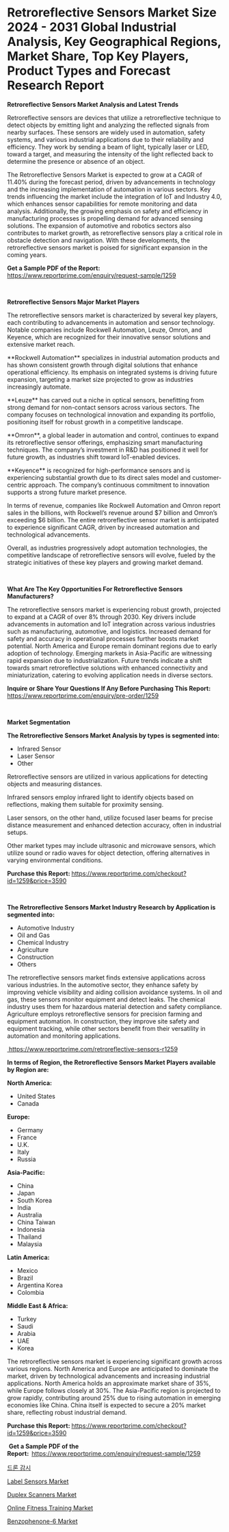 <p><h1>Retroreflective Sensors Market Size 2024 - 2031 Global Industrial Analysis, Key Geographical Regions, Market Share, Top Key Players, Product Types and Forecast Research Report</h1></p><p><strong>Retroreflective Sensors Market Analysis and Latest Trends</strong></p>
<p><p>Retroreflective sensors are devices that utilize a retroreflective technique to detect objects by emitting light and analyzing the reflected signals from nearby surfaces. These sensors are widely used in automation, safety systems, and various industrial applications due to their reliability and efficiency. They work by sending a beam of light, typically laser or LED, toward a target, and measuring the intensity of the light reflected back to determine the presence or absence of an object.</p><p>The Retroreflective Sensors Market is expected to grow at a CAGR of 11.40% during the forecast period, driven by advancements in technology and the increasing implementation of automation in various sectors. Key trends influencing the market include the integration of IoT and Industry 4.0, which enhances sensor capabilities for remote monitoring and data analysis. Additionally, the growing emphasis on safety and efficiency in manufacturing processes is propelling demand for advanced sensing solutions. The expansion of automotive and robotics sectors also contributes to market growth, as retroreflective sensors play a critical role in obstacle detection and navigation. With these developments, the retroreflective sensors market is poised for significant expansion in the coming years.</p></p>
<p><strong>Get a Sample PDF of the Report:&nbsp;</strong> <a href="https://www.reportprime.com/enquiry/request-sample/1259">https://www.reportprime.com/enquiry/request-sample/1259</a></p>
<p>&nbsp;</p>
<p><strong>Retroreflective Sensors Major Market Players</strong></p>
<p><p>The retroreflective sensors market is characterized by several key players, each contributing to advancements in automation and sensor technology. Notable companies include Rockwell Automation, Leuze, Omron, and Keyence, which are recognized for their innovative sensor solutions and extensive market reach.</p><p>**Rockwell Automation** specializes in industrial automation products and has shown consistent growth through digital solutions that enhance operational efficiency. Its emphasis on integrated systems is driving future expansion, targeting a market size projected to grow as industries increasingly automate.</p><p>**Leuze** has carved out a niche in optical sensors, benefitting from strong demand for non-contact sensors across various sectors. The company focuses on technological innovation and expanding its portfolio, positioning itself for robust growth in a competitive landscape.</p><p>**Omron**, a global leader in automation and control, continues to expand its retroreflective sensor offerings, emphasizing smart manufacturing techniques. The company’s investment in R&D has positioned it well for future growth, as industries shift toward IoT-enabled devices.</p><p>**Keyence** is recognized for high-performance sensors and is experiencing substantial growth due to its direct sales model and customer-centric approach. The company’s continuous commitment to innovation supports a strong future market presence.</p><p>In terms of revenue, companies like Rockwell Automation and Omron report sales in the billions, with Rockwell’s revenue around $7 billion and Omron’s exceeding $6 billion. The entire retroreflective sensor market is anticipated to experience significant CAGR, driven by increased automation and technological advancements.</p><p>Overall, as industries progressively adopt automation technologies, the competitive landscape of retroreflective sensors will evolve, fueled by the strategic initiatives of these key players and growing market demand.</p></p>
<p>&nbsp;</p>
<p><strong>What Are The Key Opportunities For Retroreflective Sensors Manufacturers?</strong></p>
<p><p>The retroreflective sensors market is experiencing robust growth, projected to expand at a CAGR of over 8% through 2030. Key drivers include advancements in automation and IoT integration across various industries such as manufacturing, automotive, and logistics. Increased demand for safety and accuracy in operational processes further boosts market potential. North America and Europe remain dominant regions due to early adoption of technology. Emerging markets in Asia-Pacific are witnessing rapid expansion due to industrialization. Future trends indicate a shift towards smart retroreflective solutions with enhanced connectivity and miniaturization, catering to evolving application needs in diverse sectors.</p></p>
<p><strong>Inquire or Share Your Questions If Any Before Purchasing This Report:</strong> <a href="https://www.reportprime.com/enquiry/pre-order/1259">https://www.reportprime.com/enquiry/pre-order/1259</a></p>
<p>&nbsp;</p>
<p><strong>Market Segmentation</strong></p>
<p><strong>The Retroreflective Sensors Market Analysis by types is segmented into:</strong></p>
<p><ul><li>Infrared Sensor</li><li>Laser Sensor</li><li>Other</li></ul></p>
<p><p>Retroreflective sensors are utilized in various applications for detecting objects and measuring distances. </p><p>Infrared sensors employ infrared light to identify objects based on reflections, making them suitable for proximity sensing. </p><p>Laser sensors, on the other hand, utilize focused laser beams for precise distance measurement and enhanced detection accuracy, often in industrial setups. </p><p>Other market types may include ultrasonic and microwave sensors, which utilize sound or radio waves for object detection, offering alternatives in varying environmental conditions.</p></p>
<p><strong>Purchase this Report:&nbsp;</strong><a href="https://www.reportprime.com/checkout?id=1259&price=3590">https://www.reportprime.com/checkout?id=1259&price=3590</a></p>
<p>&nbsp;</p>
<p><strong>The Retroreflective Sensors Market Industry Research by Application is segmented into:</strong></p>
<p><ul><li>Automotive Industry</li><li>Oil and Gas</li><li>Chemical Industry</li><li>Agriculture</li><li>Construction</li><li>Others</li></ul></p>
<p><p>The retroreflective sensors market finds extensive applications across various industries. In the automotive sector, they enhance safety by improving vehicle visibility and aiding collision avoidance systems. In oil and gas, these sensors monitor equipment and detect leaks. The chemical industry uses them for hazardous material detection and safety compliance. Agriculture employs retroreflective sensors for precision farming and equipment automation. In construction, they improve site safety and equipment tracking, while other sectors benefit from their versatility in automation and monitoring applications.</p></p>
<p><a href="https://www.reportprime.com/retroreflective-sensors-r1259">&nbsp;https://www.reportprime.com/retroreflective-sensors-r1259</a></p>
<p><strong>In terms of Region, the Retroreflective Sensors Market Players available by Region are:</strong></p>
<p>
    <p> <strong> North America: </strong>
        <ul>
            <li>United States</li>
            <li>Canada</li>
        </ul>
        </p> 
    <p> <strong> Europe: </strong>
        <ul>
            <li>Germany</li>
            <li>France</li>
            <li>U.K.</li>
            <li>Italy</li>
            <li>Russia</li>
        </ul>
        </p> 
    <p> <strong> Asia-Pacific: </strong>
        <ul>
            <li>China</li>
            <li>Japan</li>
            <li>South Korea</li>
            <li>India</li>
            <li>Australia</li>
            <li>China Taiwan</li>
            <li>Indonesia</li>
            <li>Thailand</li>
            <li>Malaysia</li>
        </ul>
        </p> 
    <p> <strong> Latin America: </strong>
        <ul>
            <li>Mexico</li>
            <li>Brazil</li>
            <li>Argentina Korea</li>
            <li>Colombia</li>
        </ul>
        </p> 
    <p> <strong> Middle East & Africa: </strong>
        <ul>
            <li>Turkey</li>
            <li>Saudi</li>
            <li>Arabia</li>
            <li>UAE</li>
            <li>Korea</li>
        </ul>
    </p>
    </p>
<p><p>The retroreflective sensors market is experiencing significant growth across various regions. North America and Europe are anticipated to dominate the market, driven by technological advancements and increasing industrial applications. North America holds an approximate market share of 35%, while Europe follows closely at 30%. The Asia-Pacific region is projected to grow rapidly, contributing around 25% due to rising automation in emerging economies like China. China itself is expected to secure a 20% market share, reflecting robust industrial demand.</p></p>
<p><strong>Purchase this Report: </strong><a href="https://www.reportprime.com/checkout?id=1259&price=3590">https://www.reportprime.com/checkout?id=1259&price=3590</a></p>
<p>&nbsp;<strong>Get a Sample PDF of the Report:&nbsp;&nbsp;</strong><a href="https://www.reportprime.com/enquiry/request-sample/1259">https://www.reportprime.com/enquiry/request-sample/1259</a></p>
<p><strong></strong></p>
<p><p><a href="https://medium.com/@zolajenkins98/%EC%84%A0%EB%8F%84%EC%A0%81%EC%9D%B8-%EC%84%B1%EC%9E%A5-%EA%B8%80%EB%A1%9C%EB%B2%8C-%EB%93%9C%EB%A1%A0-%EA%B0%90%EC%8B%9C-%EC%8B%9C%EC%9E%A5-%EC%97%AD%ED%95%99-%EB%B6%84%EC%84%9D-2024-2031-1c13dc30587f">드론 감시</a></p><p><a href="https://github.com/PeterParrish5/Market-Research-Report-List-6/blob/main/label-sensors-market.md">Label Sensors Market</a></p><p><a href="https://www.linkedin.com/pulse/duplex-scanners-market-research-report-exploring-size-revenue-8oo7f?trackingId=miZUt7YSRj%2BJ8kYL1DRR7A%3D%3D">Duplex Scanners Market</a></p><p><a href="https://medium.com/@kaceyrath00/online-fitness-training-market-industry-landscape-growth-trajectories-and-global-markets-f7c275b6d801">Online Fitness Training Market</a></p><p><a href="https://issuu.com/reportprime-2/docs/benzophenone-6-market-size-2030.ppt_e64854a2cb1e7c">Benzophenone-6 Market</a></p></p>